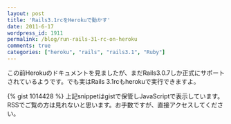 ```yaml
---
layout: post
title: 'Rails3.1rcをHerokuで動かす'
date: 2011-6-17
wordpress_id: 1911
permalink: /blog/run-rails-31-rc-on-heroku
comments: true
categories: ["heroku", "rails", "rails3.1", "Ruby"]
---
```

この前Herokuのドキュメントを見ましたが、まだRails3.0.7しか正式にサポートされているようです。でも実はRails 3.1rcもherokuで実行できますよ。


{% gist 1014428 %}
上記snippetはgistで保管しJavaScriptで表示しています。RSSでご覧の方は見れないと思います。お手数ですが、直接アクセスしてください。

